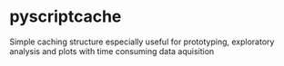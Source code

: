 # pyscriptcache
Simple caching structure especially useful for prototyping, exploratory analysis and plots with time consuming data aquisition
